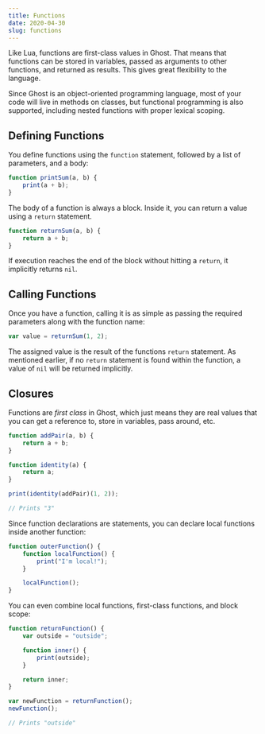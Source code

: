 ```yaml
---
title: Functions
date: 2020-04-30
slug: functions
---
```


Like Lua, functions are first-class values in Ghost. That means that functions can be stored in variables, passed as arguments to other functions, and returned as results. This gives great flexibility to the language.

Since Ghost is an object-oriented programming language, most of your code will live in methods on classes, but functional programming is also supported, including nested functions with proper lexical scoping.

## Defining Functions
You define functions using the `function` statement, followed by a list of parameters, and a body:

```javascript
function printSum(a, b) {
    print(a + b);
}
```

The body of a function is always a block. Inside it, you can return a value using a `return` statement.

```javascript
function returnSum(a, b) {
    return a + b;
}
```

If execution reaches the end of the block without hitting a `return`, it implicitly returns `nil`.

## Calling Functions
Once you have a function, calling it is as simple as passing the required parameters along with the function name:

```javascript
var value = returnSum(1, 2);
```

The assigned value is the result of the functions `return` statement. As mentioned earlier, if no `return` statement is found within the function, a value of `nil` will be returned implicitly.

## Closures
Functions are _first class_ in Ghost, which just means they are real values that you can get a reference to, store in variables, pass around, etc.

```javascript
function addPair(a, b) {
    return a + b;
}

function identity(a) {
    return a;
}

print(identity(addPair)(1, 2));

// Prints "3"
```

Since function declarations are statements, you can declare local functions inside another function:

```javascript
function outerFunction() {
    function localFunction() {
        print("I'm local!");
    }

    localFunction();
}
```

You can even combine local functions, first-class functions, and block scope:

```javascript
function returnFunction() {
    var outside = "outside";

    function inner() {
        print(outside);
    }

    return inner;
}

var newFunction = returnFunction();
newFunction();

// Prints "outside"
```